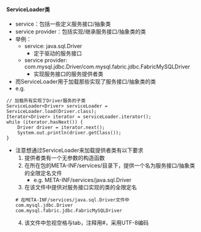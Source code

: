 #### ServiceLoader类
* service：包括一些定义服务接口/抽象类
* service provider：包括实现/继承服务接口/抽象类的类
* 举例：
    * service: java.sql.Driver
        * 定于驱动的服务接口
    * service provider: com.mysql.jdbc.Driver/com.mysql.fabric.jdbc.FabricMySQLDriver
        * 实现服务接口的服务提供者类
* 而ServiceLoader用于加载那些实现了服务接口/抽象类的类
* e.g.
```
// 加载所有实现了Driver服务的子类
ServiceLoader<Driver> serviceLoader = ServiceLoader.load(Driver.class);
Iterator<Driver> iterator = serviceLoader.iterator();
while (iterator.hasNext()) {
    Driver driver = iterator.next();
    System.out.println(driver.getClass());
}
```
* 注意想通过ServiceLoader来加载提供者类有以下要求
    1. 提供者类有一个无参数的构造函数
    2. 在所在包的META-INF/services/目录下，提供一个名为服务接口/抽象类的全限定名文件
        * e.g. META-INF/services/java.sql.Driver
    3. 在该文件中提供对服务接口实现的类的全限定名
    ```
    # 在META-INF/services/java.sql.Driver文件中
    com.mysql.jdbc.Driver
    com.mysql.fabric.jdbc.FabricMySQLDriver
    ```
    4. 该文件中忽视空格与tab，注释用#，采用UTF-8编码